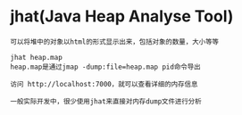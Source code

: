 # jhat(Java Heap Analyse Tool)

    可以将堆中的对象以html的形式显示出来，包括对象的数量，大小等等
    
    jhat heap.map 
    heap.map是通过jmap -dump:file=heap.map pid命令导出

    访问 http://localhost:7000，就可以查看详细的内存信息

    一般实际开发中，很少使用jhat来直接对内存dump文件进行分析